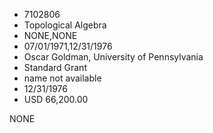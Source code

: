 * 7102806
* Topological Algebra
* NONE,NONE
* 07/01/1971,12/31/1976
* Oscar Goldman, University of Pennsylvania
* Standard Grant
*   name not available
* 12/31/1976
* USD 66,200.00

NONE
